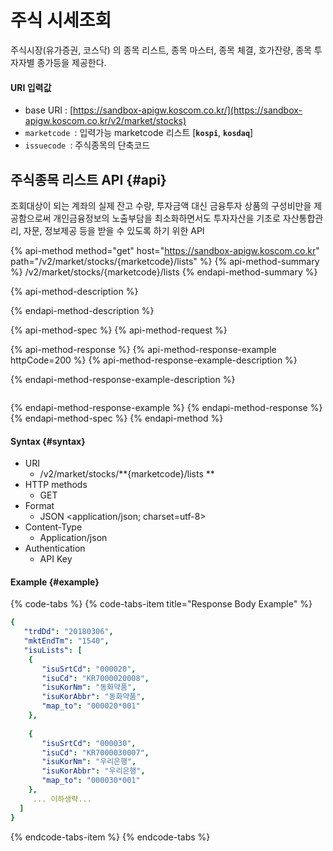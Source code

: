 # 주식 시세조회

주식시장\(유가증권, 코스닥\) 의 종목 리스트, 종목 마스터, 종목 체결, 호가잔량, 종목 투자자별 종가등을 제공한다.



#### URI 입력값

* base URI : [https://sandbox-apigw.koscom.co.kr/](https://sandbox-apigw.koscom.co.kr/v2/market/stocks)
* `marketcode `: 입력가능 marketcode 리스트  \[**`kospi`**, **`kosdaq`**\]
* `issuecode `: 주식종목의 단축코드

##  주식종목 리스트 API {#api}

조회대상이 되는 계좌의 실제 잔고 수량, 투자금액 대신 금융투자 상품의 구성비만을 제공함으로써 개인금융정보의 노출부담을 최소화하면서도 투자자산을 기초로 자산통합관리, 자문, 정보제공 등을 받을 수 있도록 하기 위한 API

{% api-method method="get" host="https://sandbox-apigw.koscom.co.kr" path="/v2/market/stocks/{marketcode}/lists" %}
{% api-method-summary %}
/v2/market/stocks/{marketcode}/lists
{% endapi-method-summary %}

{% api-method-description %}

{% endapi-method-description %}

{% api-method-spec %}
{% api-method-request %}

{% api-method-response %}
{% api-method-response-example httpCode=200 %}
{% api-method-response-example-description %}

{% endapi-method-response-example-description %}

```

```
{% endapi-method-response-example %}
{% endapi-method-response %}
{% endapi-method-spec %}
{% endapi-method %}

#### Syntax {#syntax}

* URI
  *  /v2/market/stocks/**{marketcode}/lists    **
* HTTP methods
  * GET
* Format
  * JSON &lt;application/json; charset=utf-8&gt;
* Content-Type
  * Application/json
* Authentication
  * API Key

#### Example {#example}

{% code-tabs %}
{% code-tabs-item title="Response Body Example" %}
```yaml
{
   "trdDd": "20180306",
   "mktEndTm": "1540",
   "isuLists": [ 
    {
       "isuSrtCd": "000020",
       "isuCd": "KR7000020008",
       "isuKorNm": "동화약품",
       "isuKorAbbr": "동화약품",
       "map_to": "000020*001" 
    },
     
    {
       "isuSrtCd": "000030",
       "isuCd": "KR7000030007",
       "isuKorNm": "우리은행",
       "isuKorAbbr": "우리은행",
       "map_to": "000030*001" 
    },
     ... 이하생략...
  ]
}
```
{% endcode-tabs-item %}
{% endcode-tabs %}



